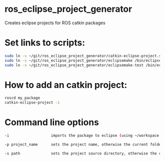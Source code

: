 ros_eclipse_project_generator
=============================

Creates eclipse projects for ROS catkin packages

Set links to scripts:
=
```bash
sudo ln -s ~/git/ros_eclipse_project_generator/catkin-eclipse-project.sh /bin/catkin-eclipse-project
sudo ln -s ~/git/ros_eclipse_project_generator/eclipsemake /bin/eclipsemake
sudo ln -s ~/git/ros_eclipse_project_generator/eclipsemake-test /bin/eclipsemake-test
```

How to add an catkin project:
=
```bash
roscd my_package
catkin-eclipse-project -i
```

Command line options
=
 ```bash
-i                   imports the package to eclipse (using ~/workspace as eclipse workspace)

-p project_name      sets the project name, otherwise the current folder name is proposed

-s path              sets the project source directory, otherwise the current directory is used
 ```
 
